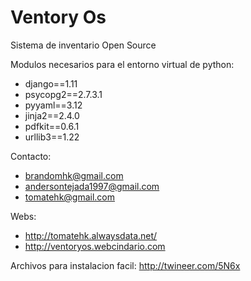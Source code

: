 # Ventory Os
Sistema de inventario Open Source

Modulos necesarios para el entorno virtual de python:
+ django==1.11
+ psycopg2==2.7.3.1
+ pyyaml==3.12
+ jinja2==2.4.0
+ pdfkit==0.6.1
+ urllib3==1.22

Contacto:
+ brandomhk@gmail.com
+ andersontejada1997@gmail.com
+ tomatehk@gmail.com

Webs:
+ http://tomatehk.alwaysdata.net/
+ http://ventoryos.webcindario.com

Archivos para instalacion facil:
http://twineer.com/5N6x
